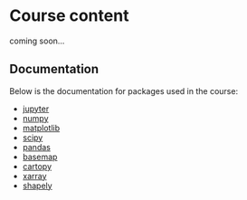 # Course content
coming soon...

## Documentation
Below is the documentation for packages used in the course:

* [jupyter](https://jupyter.readthedocs.io/en/latest/)
* [numpy](http://docs.scipy.org/doc/numpy/reference/)
* [matplotlib](http://matplotlib.org)
* [scipy](https://docs.scipy.org/doc/)
* [pandas](http://pandas.pydata.org/pandas-docs/stable/)
* [basemap](http://matplotlib.org/basemap/)
* [cartopy](http://scitools.org.uk/cartopy/docs/latest/index.html)
* [xarray](http://xarray.pydata.org/en/stable/index.html)
* [shapely](http://toblerity.org/shapely/manual.html)
